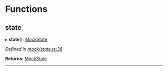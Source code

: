 

# Functions

<a id="state"></a>

##  state

▸ **state**(): [MockState](_mock_types_d_.md#mockstate)

*Defined in [mock/state.ts:38](https://github.com/polkadot-js/api/blob/964bf84/packages/api-provider/src/mock/state.ts#L38)*

**Returns:** [MockState](_mock_types_d_.md#mockstate)

___

